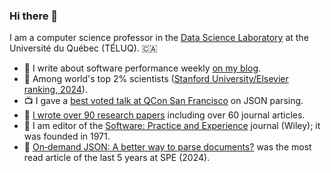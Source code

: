 ### Hi there 👋

I am a computer science professor in the [Data Science Laboratory](https://dot-lab.teluq.ca/en/) at the Université du Québec (TÉLUQ). :canada:

- :newspaper: I write about software performance weekly [on my blog](https://lemire.me/blog/).
- :school: Among world's top 2% scientists ([Stanford University/Elsevier ranking, 2024](https://elsevier.digitalcommonsdata.com/datasets/btchxktzyw/7)).
- :tv: I gave a [best voted talk at QCon San Francisco](https://www.youtube.com/watch?v=wlvKAT7SZIQ) on JSON parsing.
- :page_facing_up: [I wrote over 90 research papers](https://lemire.me/en/#publications) including over 60 journal articles.
- 📖 I am editor of the [Software: Practice and Experience](https://onlinelibrary.wiley.com/journal/1097024x) journal (Wiley); it was founded in 1971.
- 📎 [On‐demand JSON: A better way to parse documents?](https://onlinelibrary.wiley.com/doi/10.1002/spe.3313) was the most read article of the last 5 years at SPE (2024).
